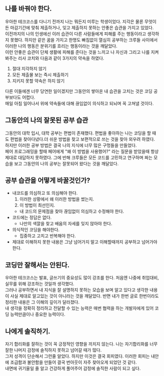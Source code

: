 ## 나를 바꿔야 한다.

우아한 테크코스를 다니기 전까지 나는 뭐든지 미루는 학생이었다. 지각은 물론 무엇이든 마감기간에 맞춰 제출하거나, 
잊고 제출하지 못하는 안좋은 습관을 가지고 있었다.<br>
이전까지의 나의 인생에선 이러 습관이 다른 사람들에게 피해를 주는 행동이라고 생각하지 못했다.
하지만 같은 꿈을 가지고 한명도 빠짐없이 열심히 공부하는 크루들 사이에서 이러한 나의 행동은 분위기를 흐리는
행동이라는 것을 깨달았다.<br>
이런 안좋은 습관이 단체 생활에 피해를 준다는 것을 느끼고 나 자신과 그리고 나를 지켜봐주는 리사 코치와 다음과 같이 3가지의 약속을 하였다.

1. 절대 지각하지 않기
2. 모든 제출물 보는 즉시 제출하기
3. 지키지 못할 약속은 하지 않기<br>

다른 이들에겐 너무 당연한 일이겠지만 그동안의 쌓아온 내 습관을 고치는 것은 코딩 공부보다도 어렵다. <br>
매일 아침 일어나서 위에 약속들에 대해 끊임없이 의식하고 되뇌며 꼭 고쳐낼 것이다.

## 그동안의 나의 잘못된 공부 습관

그동안의 대학 입시, 대학 공부는 편법이 존재했다.
편법을 좋아하는 나는 코딩을 할 때도 편법을 찾아다녔다.더 쉬운 방법을 찾고
보편적으로 쓰는 것을 찾아 외우려 하였다.
하지만 이러한 공부 방법은 결국 나의 지식에 너무 많은 구멍들을 만들었다.<br>
페어 프로그래밍을 할때 페어에게 "왜 이 방법을 사용했어?" 라는 질문을 받았을때 항상 제대로 대답하지 못하였다.
그에 반해 크루들은 모든 코드를 고민하고 연구하며 짜는 모습을 보고 그동안의 나의 공부는 잘못되어 왔다는 것을 깨달았다.

## 공부 습관을 어떻게 바꿀것인가?

- 내코드를 의심하고 또 의심해야 한다.
  1. 이러한 상황에서 왜 이러한 방법을 썼는지.
  2. 이 방법이 최선인지.
  - 내 코드의 문제점을 찾아 끊임없이 의심하고 수정해야 한다.
- 코드에는 정답은 없다. 
  - 나만의 색깔을 찾고 배움의 자세를 잊지 않아야 한다.
- 의식적인 코딩을 해야한다.
  - 집중하고 고치고 반복해야 한다.
- 제대로 이해하지 못한 내용은 그냥 넘어가지 말고 이해할때까지 공부하고 넘어가야 한다.

## 코딩만 잘해서는 안된다.

우아한 테크코스는 발표, 글쓰기의 중요성도 많이 강조를 한다.
처음엔 나중에 취업대비, 실무를 위해 강조하는 것일까 생각했다.<br>
그러나 공부하면서 내 지식을 잘 설명하지 못하는 모습을 보며 알고 있다고 생각한 내용이
사실 제대로 알고있는 것이 아니라는 것을 깨달았다. 반면 내가 한번 글로 한번이라도
정리한 내용은 그 이해의 깊이가 달라졌다.<br>
내 생각을 정확히 정리하고 전달할 수 있는 능력은
매번 협력을 하는 개발자에게 있어 코딩 능력만큼이나 중요한 능력이다.

## 나에게 솔직하기.

자기 합리화를 잘하는 것이 꼭 긍정적인 영향을 끼치지 않는다.
나는 자기합리화를 너무 잘한 나머지 감정에 솔직하지 못하고 넘어갈 때가 많다.<br>
그저 성격이 단순해서 그런줄 알았다. 하지만 이것은 결국 회피였다.
이러한 회피는 내안에 조급함과 불안함을 만들어
결국 번아웃이 자주 찾아오게 되었던 것 같다.<br>
내면에 귀기울일 줄 알고 건강하게 풀어주어 감정에 솔직한 사람이 되고 싶다.
